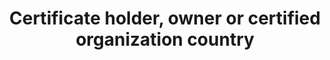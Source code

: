 ---
title: 'Certificate holder, owner or certified organization country'
slug: 'certification-certificate-holder-owner-or-certified-organization-country'
description: 'Full country name. Terms should be in ISO 3166-1 format.'
comment: 'Select from control list'
required: False
vocabulary: 'vocabulary.txt'
module: 'Certificate Holder, Owner or Certified organization'
cluster: 'Certification'
policy: 'Controlled value. Single select from control list.'
layout: 'home'
---